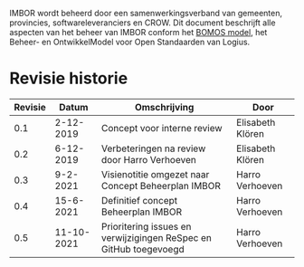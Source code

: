 IMBOR wordt beheerd door een samenwerkingsverband van gemeenten, provincies, softwareleveranciers en CROW. Dit document beschrijft alle aspecten van het beheer van IMBOR conform het [BOMOS model](https://www.logius.nl/diensten/bomos), het Beheer- en OntwikkelModel voor Open Standaarden van Logius.

# Revisie historie 

|Revisie | 	Datum |	Omschrijving |	Door |
|--------|--------|--------------|-------|
|0.1 |	2-12-2019 |	Concept voor interne review	| Elisabeth Klören |
| 0.2	| 6-12-2019 |	Verbeteringen na review door Harro Verhoeven	| Elisabeth Klören |
| 0.3 |	 9-2-2021 |	Visienotitie omgezet naar Concept Beheerplan IMBOR	| Harro Verhoeven |
| 0.4	|  15-6-2021 |	 Definitief concept Beheerplan IMBOR |	 Harro Verhoeven
| 0.5 |	11-10-2021 | 	Prioritering issues en verwijzigingen ReSpec en GitHub toegevoegd	| Harro Verhoeven |

<div class="issue" data-number="939"></div>

